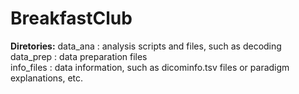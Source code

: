 # BreakfastClub
  
**Diretories:**
        data_ana    : analysis scripts and files, such as decoding   
        data_prep   : data preparation files  
        info_files  : data information, such as dicominfo.tsv files or paradigm explanations, etc.